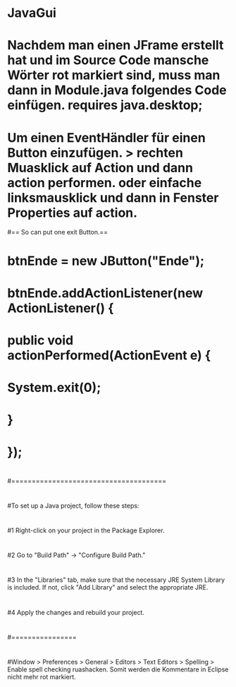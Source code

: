 # JavaGui
# Nachdem man einen JFrame erstellt hat und im Source Code mansche Wörter rot markiert sind, muss man dann in Module.java folgendes Code einfügen. 	requires java.desktop;
# Um einen EventHändler für einen Button einzufügen. > rechten Muasklick auf Action und dann action performen. oder einfache linksmausklick und dann in Fenster Properties auf action.
#== So can put one exit Button.==
#         btnEnde = new JButton("Ende");
#        btnEnde.addActionListener(new ActionListener() {
#       	public void actionPerformed(ActionEvent e) {
#        		System.exit(0);
#        	}
#        });
#
#======================================
#
#To set up a Java project, follow these steps:
#
#1 Right-click on your project in the Package Explorer.
#
#2 Go to "Build Path" -> "Configure Build Path."
#
#3 In the "Libraries" tab, make sure that the necessary JRE System Library is included. If not, click "Add Library" and select the appropriate JRE.
#
#4 Apply the changes and rebuild your project.
#
#================
# 
#Window > Preferences > General > Editors > Text Editors > Spelling > Enable  spell checking ruashacken. Somit werden die Kommentare in Eclipse nicht mehr rot markiert.

#
#
#
#
#
#
#
#
#
#

